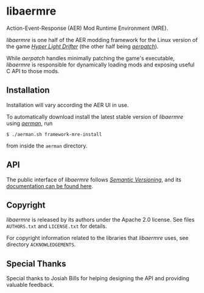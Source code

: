 # libaermre

Action-Event-Response (AER) Mod Runtime Environment (MRE).

*libaermre* is one half of the AER modding framework for the Linux version of
the game [*Hyper Light Drifter*](https://en.wikipedia.org/wiki/Hyper_Light_Drifter)
(the other half being [*aerpatch*](https://github.com/Foxbud/aerpatch)).

While *aerpatch* handles minimally patching the game's executable, *libaermre*
is responsible for dynamically loading mods and exposing useful C API to those
mods.

## Installation

Installation will vary according the AER UI in use.

To automatically download install the latest stable version of *libaermre*
using [*aerman*](https://github.com/Foxbud/aerman), run

```shell
$ ./aerman.sh framework-mre-install
```

from inside the `aerman` directory.

## API

The public interface of *libaermre* follows [*Semantic Versioning*](https://semver.org/),
and its [documentation can be found here](https://fairburn.dev/aermre-api-docs/).

## Copyright

*libaermre* is released by its authors under the Apache 2.0 license.
See files `AUTHORS.txt` and `LICENSE.txt` for details.

For copyright information related to the libraries that *libaermre* uses,
see directory `ACKNOWLEDGEMENTS`.

## Special Thanks

Special thanks to Josiah Bills for helping designing the API and providing valuable feedback.
